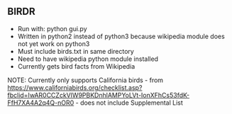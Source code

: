 ## BIRDR

- Run with: python gui.py
- Written in python2 instead of python3 because wikipedia module does not yet work on python3
- Must include birds.txt in same directory
- Need to have wikipedia python module installed
- Currently gets bird facts from Wikipedia

NOTE: Currently only supports California birds - from https://www.californiabirds.org/checklist.asp?fbclid=IwAR0CCZckVlW9PBKDnhlAMPYoLVt-IonXFhCs53fdK-FfH7XA4A2q4Q-nOR0 - does not include Supplemental List
